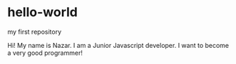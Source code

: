 # hello-world
my first repository

Hi!
My name is Nazar. I am a Junior Javascript developer. I want to become a very good programmer!
